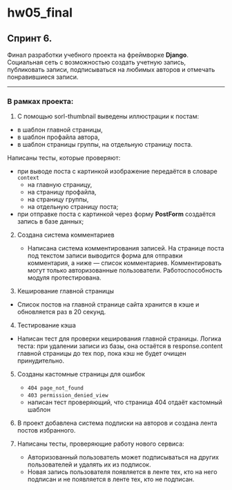 # hw05_final
## Спринт 6.
Финал разработки учебного проекта на фреймворке **Django**.  
Социальная сеть с возможностью создать учетную запись, публиковать записи, подписываться на любимых авторов и отмечать понравившиеся записи.

---------------------------------------------------------------------------------
### В рамках проекта:
1. С помощью sorl-thumbnail выведены иллюстрации к постам:
  - в шаблон главной страницы,
  - в шаблон профайла автора,
  - в шаблон страницы группы, на отдельную страницу поста.

Написаны тесты, которые проверяют:
  - при выводе поста с картинкой изображение передаётся в словаре `context`
      - на главную страницу,
      - на страницу профайла,
      - на страницу группы,
      - на отдельную страницу поста;
  - при отправке поста с картинкой через форму **PostForm** создаётся запись в базе данных;
  
2. Создана система комментариев
   - Написана система комментирования записей. На странице поста под текстом записи выводится форма для отправки комментария, а ниже — список комментариев. Комментировать могут только авторизованные пользователи. Работоспособность модуля протестирована.
   
3. Кеширование главной страницы
  - Список постов на главной странице сайта хранится в кэше и обновляется раз в 20 секунд.
  
4. Тестирование кэша
  - Написан тест для проверки кеширования главной страницы. Логика теста: при удалении записи из базы, она остаётся в response.content главной страницы до тех пор, пока кэш не будет очищен принудительно.
  
5. Созданы кастомные страницы для ошибок 
    - `404 page_not_found`
    - `403 permission_denied_view`
    - написан тест проверяющий, что страница 404 отдаёт кастомный шаблон

6. В проект добавлена система подписки на авторов и создана лента постов избранного.

7. Написаны тесты, проверяющие работу нового сервиса:
    - Авторизованный пользователь может подписываться на других пользователей и удалять их из подписок.
    - Новая запись пользователя появляется в ленте тех, кто на него подписан и не появляется в ленте тех, кто не подписан.
